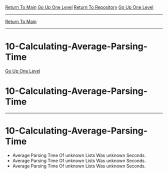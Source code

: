 [Return To Main](https://github.com/DigitalWarrior/piholeparser/blob/master/RecentRunLogs/Mainlog.md)
[Go Up One Level](https://github.com/DigitalWarrior/piholeparser/blob/master/RecentRunLogs/TopLevelScripts/.md)
[Return To Repository](https://github.com/DigitalWarrior/piholeparser/)
[Go Up One Level](https://github.com/DigitalWarrior/piholeparser/blob/master/RecentRunLogs/TopLevelScripts/.md)
____________________________________
[Return To Main](https://github.com/DigitalWarrior/piholeparser/blob/master/RecentRunLogs/Mainlog.md)
____________________________________
# 10-Calculating-Average-Parsing-Time
[Go Up One Level](https://github.com/DigitalWarrior/piholeparser/blob/master/RecentRunLogs/TopLevelScripts/.md)
# 10-Calculating-Average-Parsing-Time
____________________________________
# 10-Calculating-Average-Parsing-Time
* Average Parsing Time Of unknown Lists Was unknown Seconds.
* Average Parsing Time Of unknown Lists Was unknown Seconds.
* Average Parsing Time Of unknown Lists Was unknown Seconds.
